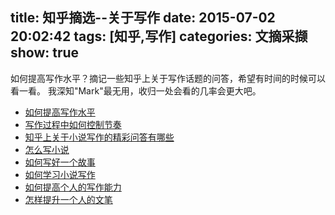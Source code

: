 title: 知乎摘选--关于写作
date: 2015-07-02 20:02:42
tags: [知乎,写作]
categories: 文摘采撷
show: true
---
如何提高写作水平？摘记一些知乎上关于写作话题的问答，希望有时间的时候可以看一看。
我深知"Mark"最无用，收归一处会看的几率会更大吧。

- [如何提高写作水平](http://www.zhihu.com/question/20669324)
- [写作过程中如何控制节奏](http://www.zhihu.com/question/22576459)
- [知乎上关于小说写作的精彩问答有哪些](http://www.zhihu.com/question/20377474)
- [怎么写小说](http://www.zhihu.com/question/19997669)
- [如何写好一个故事](http://www.zhihu.com/question/20182906)
- [如何学习小说写作](http://www.zhihu.com/question/20329849)
- [如何提高个人的写作能力](http://www.zhihu.com/question/19969360)
- [怎样提升一个人的文笔](http://www.zhihu.com/question/19591218)
